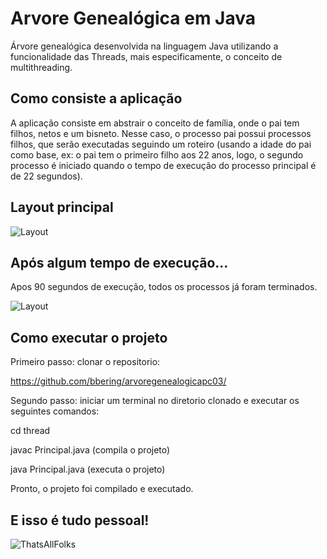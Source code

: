# Arvore Genealógica em Java

Árvore genealógica desenvolvida na linguagem Java utilizando a funcionalidade das Threads, mais especificamente, o conceito de multithreading.

## Como consiste a aplicação
A aplicação consiste em abstrair o conceito de família, onde o pai tem filhos, netos e um bisneto. Nesse caso, o processo pai possui processos filhos, que serão executadas seguindo um roteiro (usando a idade do pai como base, ex: o pai tem o primeiro filho aos 22 anos, logo, o segundo processo é iniciado quando o tempo de execução do processo principal é de 22 segundos).

## Layout principal
![Layout](https://github.com/bbering/arvoregenealogicapc03/blob/main/thread/assets/todosVivos.png)

## Após algum tempo de execução...
Apos 90 segundos de execução, todos os processos já foram terminados.

![Layout](https://github.com/bbering/arvoregenealogicapc03/blob/main/thread/assets/morte.png)

## Como executar o projeto
Primeiro passo: clonar o repositorio:

https://github.com/bbering/arvoregenealogicapc03/

Segundo passo: iniciar um terminal no diretorio clonado e executar os seguintes comandos:

cd thread

javac Principal.java (compila o projeto)

java Principal.java (executa o projeto)


Pronto, o projeto foi compilado e executado.

## E isso é tudo pessoal!
![ThatsAllFolks](https://github.com/bbering/arvoregenealogicapc03/blob/main/thread/assets/thatsallfolks.png)

